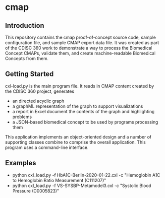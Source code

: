 # cmap

## Introduction
This repository contains the cmap proof-of-concept source code, sample configuration 
file, and sample CMAP export data file. It was created as part of the CDISC 360
work to demonstrate a way to process the Biomedical Concept CMAPs, validate them,
and create machine-readable Biomedical Concepts from them.

## Getting Started
cxl-load.py is the main program file. It reads in CMAP content created by the CDISC
360 project, generates
* an directed acyclic graph
* a graphML representation of the graph to support visualizations
* a report in Excel document the contents of the graph and highlighting problems
* a JSON-based biomedical concept to be used by programs processing them

This application implements an object-oriented design and a number of supporting classes
combine to comprise the overall application. This program uses a command-line interface.

## Examples
* python cxl_load.py -f HbA1C-Berlin-2020-01-22.cxl -c "Hemoglobin A1C to Hemoglobin Ratio Measurement (C111207)"
* python cxl_load.py -f VS-SYSBP-Metamodel3.cxl -c "Systolic Blood Pressure (C0005823)"
